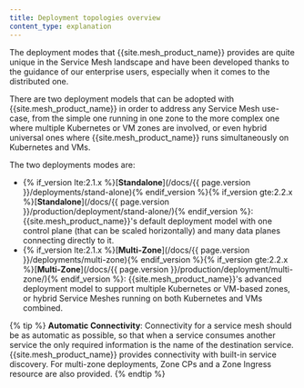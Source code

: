 ```yaml
---
title: Deployment topologies overview
content_type: explanation
---
```


The deployment modes that {{site.mesh_product_name}} provides are quite unique in the Service Mesh landscape and have been developed thanks to the guidance of our enterprise users, especially when it comes to the distributed one.

There are two deployment models that can be adopted with {{site.mesh_product_name}} in order to address any Service Mesh use-case, from the simple one running in one zone to the more complex one where multiple Kubernetes or VM zones are involved, or even hybrid universal ones where {{site.mesh_product_name}} runs simultaneously on Kubernetes and VMs.

The two deployments modes are:

* {% if_version lte:2.1.x %}[**Standalone**](/docs/{{ page.version }}/deployments/stand-alone){% endif_version %}{% if_version gte:2.2.x %}[**Standalone**](/docs/{{ page.version }}/production/deployment/stand-alone/){% endif_version %}: {{site.mesh_product_name}}'s default deployment model with one control plane (that can be scaled horizontally) and many data planes connecting directly to it.
* {% if_version lte:2.1.x %}[**Multi-Zone**](/docs/{{ page.version }}/deployments/multi-zone){% endif_version %}{% if_version gte:2.2.x %}[**Multi-Zone**](/docs/{{ page.version }}/production/deployment/multi-zone/){% endif_version %}: {{site.mesh_product_name}}'s advanced deployment model to support multiple Kubernetes or VM-based zones, or hybrid Service Meshes running on both Kubernetes and VMs combined.

{% tip %}
**Automatic Connectivity**: Connectivity for a service mesh should be as automatic as possible, so that when a service consumes another service the only required information is the name of the destination service. {{site.mesh_product_name}} provides connectivity with built-in service discovery. For multi-zone deployments, Zone CPs and a Zone Ingress resource are also provided.
{% endtip %}
